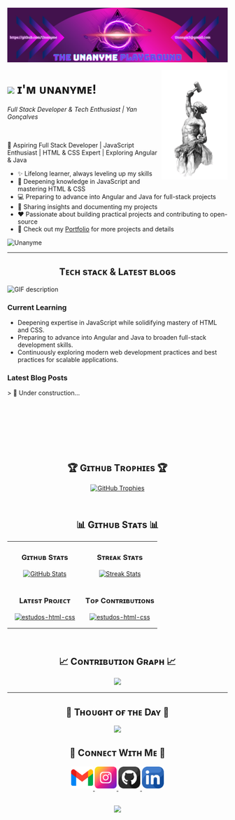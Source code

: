 <!--Banner-->
![Unanyme Banner Image](./banner2.png)

<!--Night Owl image-->
<div>
  <img align="right" width="30%" src="./selfmade.png">
</div>

<!--Header Name-->
# <img src="https://emojis.slackmojis.com/emojis/images/1531849430/4246/blob-sunglasses.gif?1531849430" width="30"/> ɪ'ᴍ ᴜɴᴀɴʏᴍᴇ!  
*Full Stack Developer & Tech Enthusiast | Yan Gonçalves*  
<br />
<br>

<!--Start Intro-->               
<p align="left">🚀 Aspiring Full Stack Developer | JavaScript Enthusiast | HTML & CSS Expert | Exploring Angular & Java</p>

- ✨ Lifelong learner, always leveling up my skills  
- 🌱 Deepening knowledge in JavaScript and mastering HTML & CSS  
- 💻 Preparing to advance into Angular and Java for full-stack projects  
- 📝 Sharing insights and documenting my projects  
- ❤ Passionate about building practical projects and contributing to open-source  
- 📂 Check out my <a href="https://github.com/unanyme">Portfolio</a> for more projects and details  
<!--End Intro-->


<!--Profile Count Badge-->
<p align="left">
  <img src="https://komarev.com/ghpvc/?username=unanyme&label=Profile%20views&color=770677&style=for-the-badge&logo=star" alt="Unanyme" style="padding-right:20px;" />
</p>

---


<!--Languages and Tools Section-->       
<h2 align="center">Tᴇᴄʜ sᴛᴀᴄᴋ & Lᴀᴛᴇsᴛ ʙʟᴏɢs</h2> 
<picture>
  <source media="(prefers-color-scheme: dark)" srcset="./Skills_Animation_Dark.gif">
  <source media="(prefers-color-scheme: light)" srcset="./Skills_Animation_White.gif">
  <img align="left" alt="GIF description" src="./Skills_Animation_White.gif">
</picture>
<br />

<h3 align="left">Current Learning</h3>
<ul align="left">
  <li>Deepening expertise in JavaScript while solidifying mastery of HTML and CSS.</li>
  <li>Preparing to advance into Angular and Java to broaden full-stack development skills.</li>
  <li>Continuously exploring modern web development practices and best practices for scalable applications.</li>
</ul>
  
 <h3 align="left">Latest Blog Posts</h3>
> 🚧 Under construction...
<!--
<ul align="left">
  <li><a href="https://dev.to/dev_kiran/storyblok-mcp-server-let-ai-agents-manage-your-content-3jaa">🔥Storyblok MCP Server: Let AI Agents Manage Your Content 🤖</a></li>
  <li><a href="https://dev.to/dev_kiran/pulstack-deploy-your-static-site-to-s3-or-github-in-1-min-5cin">🔥Pulstack: Deploy your static site to S3 or GitHub in <1 min🙂</a></li>
  <li><a href="https://dev.to/dev_kiran/i-tried-out-qodos-new-embed-model-qodo-embed-1-40h5">I Tried Out Qodo's New Embed Model Qodo-Embed-1🤯</a></li>
</ul>
-->
<br />
<br />
<br />
<br /> 
<br />
<br />
<br />
<br /> 


<!--Trophies Section-->   
<h2 align="center">🏆 Gɪᴛʜᴜʙ Tʀᴏᴘʜɪᴇs 🏆</h2>
<p align="center">
  <a href="https://github.com/unanyme">
    <picture>
      <source media="(prefers-color-scheme: dark)" srcset="https://github-profile-trophy.vercel.app/?username=unanyme&no-bg=true&row=2&column=6&margin-w=20&margin-h=20&theme=monokai">
      <source media="(prefers-color-scheme: light)" srcset="https://github-profile-trophy.vercel.app/?username=unanyme&no-bg=true&row=2&column=6&margin-w=20&margin-h=20">
      <img alt="GitHub Trophies" src="https://github-profile-trophy.vercel.app/?username=unanyme&no-bg=true&no-frame=true&row=2&column=6&margin-w=20&margin-h=20">
    </picture>
  </a>
</p>
<br />

<!--Github stats Table--> 
<h2 align="center">📊 Gɪᴛʜᴜʙ Sᴛᴀᴛs 📊</h2>

<table width="100%">
  <tr>
    <td width="50%">
      <h3 align="center"><strong>Gɪᴛʜᴜʙ Sᴛᴀᴛs</strong></h3>
      <p align="center">
        <a href="https://github.com/unanyme">
          <img align="center" src="https://github-readme-stats.vercel.app/api?username=unanyme&count_private=true&show_icons=true&theme=nightowl&bg_color=0,000000,441350&title_color=c56a90&text_color=ffffff&rank_icon=github&hide=prs,issues,contribs&show=reviews,prs_merged,prs_merged_percentage" alt="GitHub Stats" />
        </a>
      </p>
    </td>
    <td width="50%">
      <h3 align="center"><strong>Sᴛʀᴇᴀᴋ Sᴛᴀᴛs</strong></h3>
      <p align="center">
        <a href="https://github.com/unanyme">
          <img align="center" src="https://streak-stats.demolab.com?user=unanyme&theme=nightowl&background=0,000000,441350&fire=ffeb95&ring=ffeb95&sideNums=ffffff&sideLabels=ffffff&dates=c56a90&currStreakNum=ffffff" alt="Streak Stats" />
        </a>
      </p>
    </td>
  </tr>
  <tr>
    <td width="50%">
      <h3 align="center"><strong>Lᴀᴛᴇsᴛ Pʀᴏᴊᴇᴄᴛ</strong></h3>
      <p align="center">
        <a href="https://github.com/unanyme/storyblok-mcp-server">
          <img align="center" width="470" src="https://github-readme-stats.vercel.app/api/pin/?username=unanyme&repo=estudos-html-css&theme=nightowl&show_owner=true&bg_color=0,000000,441350&title_color=c56a90&text_color=ffffff" alt="estudos-html-css" />
        </a>
      </p>
    </td>
    <td width="50%">
      <h3 align="center"><strong>Tᴏᴘ Cᴏɴᴛʀɪʙᴜᴛɪᴏɴs</strong></h3>
      <p align="center">
        <a href="https://github.com/unanyme">
          <img align="center" width="470" src="https://github-readme-stats.vercel.app/api/pin/?username=unanyme&repo=estudos-html-css&theme=nightowl&show_owner=true&bg_color=0,000000,441350&title_color=c56a90&text_color=ffffff" alt="estudos-html-css" />
        </a>
      </p>
    </td>
  </tr>
</table>
<br />

<!--Contribution Graph-->
<h2 align="center">📈 Cᴏɴᴛʀɪʙᴜᴛɪᴏɴ Gʀᴀᴘʜ 📈</h2>
<div align="center">
    <img src="https://github-readme-activity-graph.vercel.app/graph?username=unanyme&bg_color=220a28&&color=ffffff&line=c56a90&point=ffeb95&area=false&hide_border=false" border-radius="15">
</div>

---

<!--Dynamic Quote card updates everyday at 12 PM--> 
<h2 align="center">🌟 Tʜᴏᴜɢʜᴛ ᴏғ ᴛʜᴇ Dᴀʏ 🌟</h2>

























<!--STARTS_HERE_QUOTE_CARD-->
<p align="center">
    <img src="https://readme-daily-quotes.vercel.app/api?author=Amelia%20Earhart&quote=You%20know%20the%20more%20one%20does%20the%20more%20one%20can%20do.&theme=dark&bg_color=220a28&author_color=ffeb95&accent_color=c56a90">
</p>
<!--ENDS_HERE_QUOTE_CARD-->



























<!--Contact Section--> 

<h2 align="center">🤝 Cᴏɴɴᴇᴄᴛ Wɪᴛʜ Mᴇ 🤝 </h2>
<div align="center">
  
<a href="mailto:yandemolay@gmail.com" target="_blank">
<img src="./gmail.png" width=50 height=50 alt="yandemolay@gmail.com" style="margin-bottom: 5px;" />
</a>

<!-- <a href="https://x.com/kiran__a__n" target="_blank">
<img src="./twitter.png" width=50 height=50 alt="kiran__a__n" style="margin-bottom: 5px;" />
</a> -->

<a href="https://www.instagram.com/therude021/" target="_blank">
<img src="./instagram.png" width=50 height=50 alt="Yan Gonçalves" style="margin-bottom: 5px;" />
</a>

<a href="https://github.com/unanyme" target="_blank">
<img src="./github.png" width=50 height=50 alt="Unanyme" style="margin-bottom: 5px;" />
</a>

<a href="https://www.linkedin.com/in/yan021/" target="_blank">
<img src="./linkedin.png" width=50 height=50 alt="linkedin" style="margin-bottom: 5px;" />
</a>

<!-- <a href="https://dev.to/dev_kiran" target="_blank">
<img src="./dev_to.png" width=50 height=50 alt="dev_kiran" style="margin-bottom: 5px;" />
</a> -->
</div>
<br/>

<!--Buy me a coffee-->
<!-- <div align="center">
<a href="https://www.buymeacoffee.com/Kiran1689" target="_blank"><img src="https://cdn.buymeacoffee.com/buttons/v2/default-yellow.png" alt="Buy Me A Coffee" style="height: 40px !important;width: 200px !important;" ></a>
</div> ->>


<!--Footer--> 
<p align="center">
  <img src="https://capsule-render.vercel.app/api?type=waving&color=gradient&height=65&section=footer"/>
</p>

